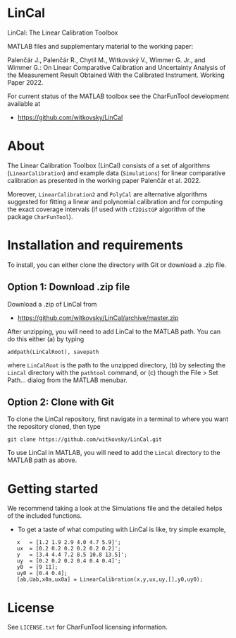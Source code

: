 # LinCal
LinCal: The Linear Calibration Toolbox

MATLAB files and supplementary material to the working paper:

Palenčár J., Palenčár R., Chytil M., Witkovský V., Wimmer G. Jr., and Wimmer G.: On Linear Comparative Calibration and Uncertainty Analysis of the Measurement Result Obtained With the Calibrated Instrument. Working Paper 2022.

For current status of the MATLAB toolbox see the CharFunTool development available at

- https://github.com/witkovsky/LinCal

About
=====

The Linear Calibration Toolbox (LinCal) consists of a set of algorithms (`LinearCalibration`) and example data (`Simulations`) for linear comparative calibration as presented in the working paper Palenčár et al. 2022. 

Moreover, `LinearCalibration2` and `PolyCal` are alternative algorithms suggested for fitting a linear and  polynomial calibration and for computing the exact coverage intervals (if used with `cf2DistGP` algorithm of the package `CharFunTool`).

Installation and requirements
=============================

To install, you can either clone the directory with Git or download a .zip file. 

## Option 1: Download .zip file

Download a .zip of LinCal from

- https://github.com/witkovsky/LinCal/archive/master.zip

After unzipping, you will need to add LinCal to the MATLAB path. You can do this either (a) by typing
```
addpath(LinCalRoot), savepath
```
where `LinCalRoot` is the path to the unzipped directory, (b) by selecting the `LinCal` directory with the `pathtool` command, or (c) though the File > Set Path... dialog from the MATLAB menubar.

## Option 2: Clone with Git

To clone the LinCal repository, first navigate in a terminal to where you want the repository cloned, then type
```
git clone https://github.com/witkovsky/LinCal.git
```
To use LinCal in MATLAB, you will need to add the `LinCal` directory to the MATLAB path as above.

Getting started
===============

We recommend taking a look at the Simulations file and the detailed helps of the included functions. 

* To get a taste of what computing with LinCal is like, try simple example,
```
   x   = [1.2 1.9 2.9 4.0 4.7 5.9]';
   ux  = [0.2 0.2 0.2 0.2 0.2 0.2]';
   y   = [3.4 4.4 7.2 8.5 10.8 13.5]'; 
   uy  = [0.2 0.2 0.2 0.4 0.4 0.4]';
   y0  = [9 11];
   uy0 = [0.4 0.4];
   [ab,Uab,x0a,ux0a] = LinearCalibration(x,y,ux,uy,[],y0,uy0);
```

License
=======

See `LICENSE.txt` for CharFunTool licensing information.
